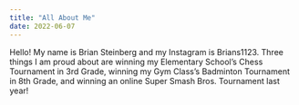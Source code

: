 ```yaml
---
title: "All About Me"
date: 2022-06-07
---
```

Hello! My name is Brian Steinberg and my Instagram is Brians1123. 
Three things I am proud about are winning my Elementary School’s Chess Tournament in 3rd Grade, 
winning my Gym Class’s Badminton Tournament in 8th Grade, 
and winning an online Super Smash Bros. Tournament last year!
